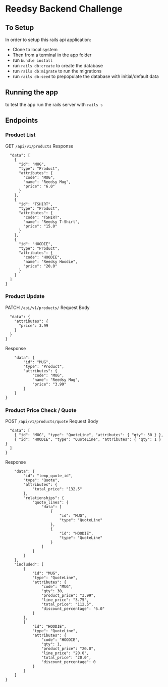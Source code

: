 # Reedsy Backend Challenge

## To Setup
In order to setup this rails api application:

 - Clone to local system
 - Then from a terminal in the app folder
 - run `bundle install`
 - run `rails db:create` to create the database
 - run `rails db:migrate` to run the migrations
 - run `rails db:seed` to prepopulate the database with initial/default data


## Running the app
to test the app run the rails server with
`rails s`


## Endpoints

### Product List
GET `/api/v1/products`
Response
```{
  "data": [
    {
      "id": "MUG",
      "type": "Product",
      "attributes": {
        "code": "MUG",
        "name": "Reedsy Mug",
        "price": "6.0"
      }
    },
    {
      "id": "TSHIRT",
      "type": "Product",
      "attributes": {
        "code": "TSHIRT",
        "name": "Reedsy T-Shirt",
        "price": "15.0"
      }
    },
    {
      "id": "HOODIE",
      "type": "Product",
      "attributes": {
        "code": "HOODIE",
        "name": "Reedsy Hoodie",
        "price": "20.0"
      }
    }
  ]
}
```

### Product Update
PATCH `/api/v1/products/`
Request Body
```{
  "data": {
    "attributes": {
      "price": 3.99
    }
  }
}
```

Response
```{
    "data": {
        "id": "MUG",
        "type": "Product",
        "attributes": {
            "code": "MUG",
            "name": "Reedsy Mug",
            "price": "3.99"
        }
    }
}
```


### Product Price Check / Quote
POST `/api/v1/products/quote`
Request Body
```{
  "data": [
    { "id": "MUG", "type": "QuoteLine", "attributes": { "qty": 30 } },
    { "id": "HOODIE", "type": "QuoteLine", "attributes": { "qty": 1 } }
  ]
}
```

Response
```{
    "data": {
        "id": "temp_quote_id",
        "type": "Quote",
        "attributes": {
            "total_price": "132.5"
        },
        "relationships": {
            "quote_lines": {
                "data": [
                    {
                        "id": "MUG",
                        "type": "QuoteLine"
                    },
                    {
                        "id": "HOODIE",
                        "type": "QuoteLine"
                    }
                ]
            }
        }
    },
    "included": [
        {
            "id": "MUG",
            "type": "QuoteLine",
            "attributes": {
                "code": "MUG",
                "qty": 30,
                "product_price": "3.99",
                "line_price": "3.75",
                "total_price": "112.5",
                "discount_percentage": "6.0"
            }
        },
        {
            "id": "HOODIE",
            "type": "QuoteLine",
            "attributes": {
                "code": "HOODIE",
                "qty": 1,
                "product_price": "20.0",
                "line_price": "20.0",
                "total_price": "20.0",
                "discount_percentage": 0
            }
        }
    ]
}
```

